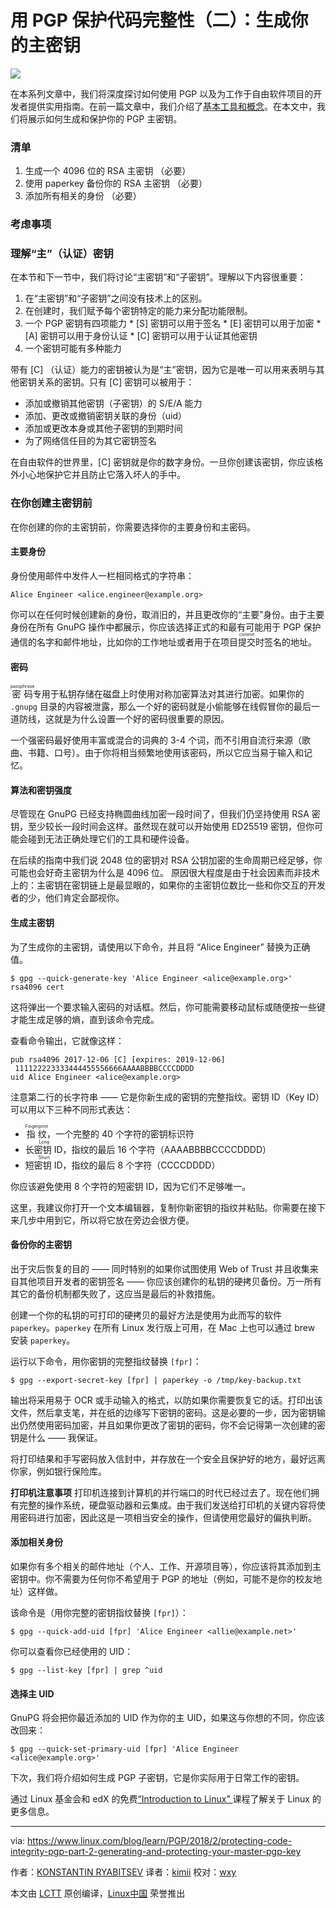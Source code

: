用 PGP 保护代码完整性（二）：生成你的主密钥
======

![](https://www.linux.com/sites/lcom/files/styles/rendered_file/public/binary-1538717_1920.png?itok=kv_sxSnf)

在本系列文章中，我们将深度探讨如何使用 PGP 以及为工作于自由软件项目的开发者提供实用指南。在前一篇文章中，我们介绍了[基本工具和概念][1]。在本文中，我们将展示如何生成和保护你的 PGP 主密钥。

### 清单
  
  1. 生成一个 4096 位的 RSA 主密钥 （必要）
  2. 使用 paperkey 备份你的 RSA 主密钥 （必要）
  3. 添加所有相关的身份 （必要）

### 考虑事项

### 理解“主”（认证）密钥

在本节和下一节中，我们将讨论“主密钥”和“子密钥”。理解以下内容很重要：

  1. 在“主密钥”和“子密钥”之间没有技术上的区别。  
  2. 在创建时，我们赋予每个密钥特定的能力来分配功能限制。
  3. 一个 PGP 密钥有四项能力
    * [S] 密钥可以用于签名
    * [E] 密钥可以用于加密
    * \[A] 密钥可以用于身份认证
    * [C] 密钥可以用于认证其他密钥
  4. 一个密钥可能有多种能力

带有 [C] （认证）能力的密钥被认为是“主”密钥，因为它是唯一可以用来表明与其他密钥关系的密钥。只有 [C] 密钥可以被用于：

  * 添加或撤销其他密钥（子密钥）的 S/E/A 能力
  * 添加、更改或撤销密钥关联的身份（uid）
  * 添加或更改本身或其他子密钥的到期时间
  * 为了网络信任目的为其它密钥签名

在自由软件的世界里，[C] 密钥就是你的数字身份。一旦你创建该密钥，你应该格外小心地保护它并且防止它落入坏人的手中。

### 在你创建主密钥前

在你创建的你的主密钥前，你需要选择你的主要身份和主密码。

#### 主要身份

身份使用邮件中发件人一栏相同格式的字符串：

```
Alice Engineer <alice.engineer@example.org>
```

你可以在任何时候创建新的身份，取消旧的，并且更改你的“主要”身份。由于主要身份在所有 GnuPG 操作中都展示，你应该选择正式的和最有可能用于 PGP 保护通信的名字和邮件地址，比如你的工作地址或者用于在项目<ruby>提交<rt>commit</rt></ruby>时签名的地址。

#### 密码

<ruby>密码<rt>passphrase</rt></ruby>专用于私钥存储在磁盘上时使用对称加密算法对其进行加密。如果你的 `.gnupg` 目录的内容被泄露，那么一个好的密码就是小偷能够在线假冒你的最后一道防线，这就是为什么设置一个好的密码很重要的原因。

一个强密码最好使用丰富或混合的词典的 3-4 个词，而不引用自流行来源（歌曲、书籍、口号）。由于你将相当频繁地使用该密码，所以它应当易于输入和记忆。

#### 算法和密钥强度

尽管现在 GnuPG 已经支持椭圆曲线加密一段时间了，但我们仍坚持使用 RSA 密钥，至少较长一段时间会这样。虽然现在就可以开始使用 ED25519 密钥，但你可能会碰到无法正确处理它们的工具和硬件设备。

在后续的指南中我们说 2048 位的密钥对 RSA 公钥加密的生命周期已经足够，你可能也会好奇主密钥为什么是 4096 位。 原因很大程度是由于社会因素而非技术上的：主密钥在密钥链上是最显眼的，如果你的主密钥位数比一些和你交互的开发者的少，他们肯定会鄙视你。

#### 生成主密钥

为了生成你的主密钥，请使用以下命令，并且将 “Alice Engineer” 替换为正确值。

```
$ gpg --quick-generate-key 'Alice Engineer <alice@example.org>' rsa4096 cert
```

这将弹出一个要求输入密码的对话框。然后，你可能需要移动鼠标或随便按一些键才能生成足够的熵，直到该命令完成。

查看命令输出，它就像这样：

```
pub rsa4096 2017-12-06 [C] [expires: 2019-12-06]
 111122223333444455556666AAAABBBBCCCCDDDD
uid Alice Engineer <alice@example.org>
```

注意第二行的长字符串 —— 它是你新生成的密钥的完整指纹。密钥 ID（Key ID）可以用以下三种不同形式表达：

  * <ruby>指纹<rt>Fingerprint</rt></ruby>，一个完整的 40 个字符的密钥标识符  
  * <ruby>长密钥 ID<rt>Long</rt></ruby>，指纹的最后 16 个字符（AAAABBBBCCCCDDDD）
  * <ruby>短密钥 ID<rt>Short</rt></ruby>，指纹的最后 8 个字符（CCCCDDDD）

你应该避免使用 8 个字符的短密钥 ID，因为它们不足够唯一。

这里，我建议你打开一个文本编辑器，复制你新密钥的指纹并粘贴。你需要在接下来几步中用到它，所以将它放在旁边会很方便。

#### 备份你的主密钥

出于灾后恢复的目的 —— 同时特别的如果你试图使用 Web of Trust 并且收集来自其他项目开发者的密钥签名 —— 你应该创建你的私钥的硬拷贝备份。万一所有其它的备份机制都失败了，这应当是最后的补救措施。

创建一个你的私钥的可打印的硬拷贝的最好方法是使用为此而写的软件 `paperkey`。`paperkey` 在所有 Linux 发行版上可用，在 Mac 上也可以通过 brew 安装 `paperkey`。

运行以下命令，用你密钥的完整指纹替换 `[fpr]`：

```
$ gpg --export-secret-key [fpr] | paperkey -o /tmp/key-backup.txt
```

输出将采用易于 OCR 或手动输入的格式，以防如果你需要恢复它的话。打印出该文件，然后拿支笔，并在纸的边缘写下密钥的密码。这是必要的一步，因为密钥输出仍然使用密码加密，并且如果你更改了密钥的密码，你不会记得第一次创建的密钥是什么 —— 我保证。

将打印结果和手写密码放入信封中，并存放在一个安全且保护好的地方，最好远离你家，例如银行保险库。

**打印机注意事项** 打印机连接到计算机的并行端口的时代已经过去了。现在他们拥有完整的操作系统，硬盘驱动器和云集成。由于我们发送给打印机的关键内容将使用密码进行加密，因此这是一项相当安全的操作，但请使用您最好的偏执判断。

#### 添加相关身份

如果你有多个相关的邮件地址（个人、工作、开源项目等），你应该将其添加到主密钥中。你不需要为任何你不希望用于 PGP 的地址（例如，可能不是你的校友地址）这样做。

该命令是（用你完整的密钥指纹替换 `[fpr]`）：

```
$ gpg --quick-add-uid [fpr] 'Alice Engineer <allie@example.net>'
```

你可以查看你已经使用的 UID：

```
$ gpg --list-key [fpr] | grep ^uid
```

#### 选择主 UID

GnuPG 将会把你最近添加的 UID 作为你的主 UID，如果这与你想的不同，你应该改回来：

```
$ gpg --quick-set-primary-uid [fpr] 'Alice Engineer <alice@example.org>'
```

下次，我们将介绍如何生成 PGP 子密钥，它是你实际用于日常工作的密钥。

通过 Linux 基金会和 edX 的免费[“Introduction to Linux” ][2]课程了解关于 Linux 的更多信息。

--------------------------------------------------------------------------------

via: https://www.linux.com/blog/learn/PGP/2018/2/protecting-code-integrity-pgp-part-2-generating-and-protecting-your-master-pgp-key

作者：[KONSTANTIN RYABITSEV][a]
译者：[kimii](https://github.com/kimii)
校对：[wxy](https://github.com/wxy)

本文由 [LCTT](https://github.com/LCTT/TranslateProject) 原创编译，[Linux中国](https://linux.cn/) 荣誉推出

[a]:https://www.linux.com/users/mricon
[1]:https://linux.cn/article-9524-1.html
[2]:https://training.linuxfoundation.org/linux-courses/system-administration-training/introduction-to-linux
